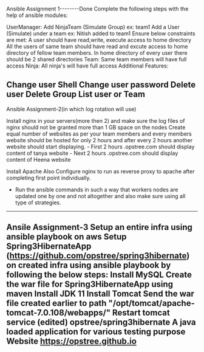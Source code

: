 Ansible Assignment 1--------Done
Complete the following steps with the help of ansible modules:

UserManager:
Add NinjaTeam (Simulate Group) ex: team1
Add a User (Simulate) under a team ex: Nitish added to team1 Ensure below constraints are met:
A user should have read,write, execute access to home directory
All the users of same team should have read and excute access to home directory of fellow team members.
In home directory of every user there should be 2 shared directories
Team: Same team members will have full access
Ninja: All ninja's will have full access
Additional Features:

Change user Shell
Change user password
Delete user
Delete Group
List user or Team
------------------------------------------------------------------------------
Ansible Assignment-2(in which log rotation will use)

Install nginx in your servers(more then 2) and make sure the log files of nginx should not be granted more than 1 GB space on the nodes
Create equal number of websites as per your team  members and every members website should be hosted for only 2 hours and after every 2 hours another website should start displaying.
    - First 2 hours <team>.opstree.com should display content of tanya website
    - Next 2 hours <team>.opstree.com should display content of Heena website

Install Apache
Also Configure nginx to run as reverse proxy to apache after completing first point individually.


- Run the ansible commands in such a way that workers nodes are updated one by one and not altogether and also make sure using all type of strategies.
-----------------------------------------------------------------------------------
Ansile Assignment-3
Setup an entire infra using ansible playbook on aws
Setup Spring3HibernateApp (https://github.com/opstree/spring3hibernate) on created infra using ansible playbook by following the below steps:
Install MySQL
Create the war file for Spring3HibernateApp using maven
Install JDK 11
Install Tomcat
Send the war file created earlier to path "/opt/tomcat/apache-tomcat-7.0.108/webapps/"
Restart tomcat service
(edited)
opstree/spring3hibernate
A java loaded application for various testing purpose
Website
https://opstree.github.io
-------------------------------------------------------------------------------------